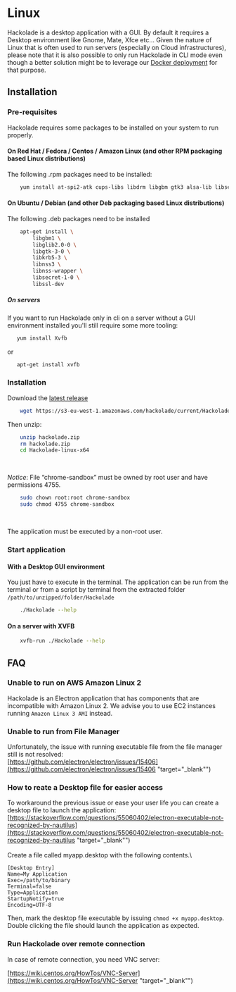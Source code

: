# Linux

Hackolade is a desktop application with a GUI.  By default it requires a Desktop environment like Gnome, Mate, Xfce etc...
Given the nature of Linux that is often used to run servers (especially on Cloud infrastructures), please note that it is also possible to only run Hackolade in CLI mode even though a better solution might be to leverage our [Docker deployment](../Studio/Dockercontainer.md) for that purpose.

## Installation

### Pre-requisites

Hackolade requires some packages to be installed on your system to run properly.

#### On Red Hat / Fedora / Centos / Amazon Linux (and other RPM packaging based Linux distributions)

The following .rpm packages need to be installed:

```bash
    yum install at-spi2-atk cups-libs libdrm libgbm gtk3 alsa-lib libsecret
```

#### On Ubuntu / Debian (and other Deb packaging based Linux distributions)

The following .deb packages need to be installed
```bash
    apt-get install \
        libgbm1 \
		libglib2.0-0 \
		libgtk-3-0 \
		libkrb5-3 \
		libnss3 \
		libnss-wrapper \
		libsecret-1-0 \
		libssl-dev
```

##### On servers

If you want to run Hackolade only in cli on a server without a GUI environment installed you'll still require some more tooling:

```bash
   yum install Xvfb
```
or
```bash
   apt-get install xvfb
```

### Installation

Download the [latest release](<https://s3-eu-west-1.amazonaws.com/hackolade/current/Hackolade-linux-x64.zip> "target=\"\_blank\"")
```bash
    wget https://s3-eu-west-1.amazonaws.com/hackolade/current/Hackolade-linux-x64.zip
```

Then unzip:
```bash
    unzip hackolade.zip
    rm hackolade.zip
    cd Hackolade-linux-x64
```
&nbsp;

*Notice*:
File “chrome-sandbox” must be owned by root user and have permissions 4755.

```bash
    sudo chown root:root chrome-sandbox
    sudo chmod 4755 chrome-sandbox
```

&nbsp;

The application must be executed by a non-root user.

### Start application

#### With a Desktop GUI environment

You just have to execute in the terminal.
The application can be run from the terminal or from a script by terminal from the extracted folder `/path/to/unzipped/folder/Hackolade`
&nbsp;

```bash
    ./Hackolade --help
```

#### On a server with XVFB

```bash
    xvfb-run ./Hackolade --help
```

## FAQ

### Unable to run on AWS Amazon Linux 2

Hackolade is an Electron application that has components that are incompatible with Amazon Linux 2.  We advise you to use EC2 instances running `Amazon Linux 3 AMI` instead.

### Unable to run from File Manager

Unfortunately, the issue with running executable file from the file manager still is not resolved:\
[https://github.com/electron/electron/issues/15406](<https://github.com/electron/electron/issues/15406> "target=\"\_blank\"")

### How to reate a Desktop file for easier access

To workaround the previous issue or ease your user life you can create a desktop file to launch the application:\
[https://stackoverflow.com/questions/55060402/electron-executable-not-recognized-by-nautilus](<https://stackoverflow.com/questions/55060402/electron-executable-not-recognized-by-nautilus> "target=\"\_blank\"")\
\
Create a file called myapp.desktop with the following contents.\

```
[Desktop Entry]
Name=My Application
Exec=/path/to/binary
Terminal=false
Type=Application
StartupNotify=true
Encoding=UTF-8
```

Then, mark the desktop file executable by issuing `chmod +x myapp.desktop`.&nbsp; Double clicking the file should launch the application as expected.

### Run Hackolade over remote connection

In case of remote connection, you need VNC server:

[https://wiki.centos.org/HowTos/VNC-Server](<https://wiki.centos.org/HowTos/VNC-Server> "target=\"\_blank\"")
